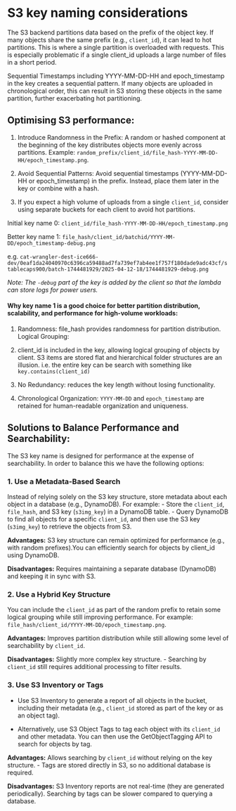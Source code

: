 # S3 key naming considerations

The S3 backend partitions data based on the prefix of the object key. If many objects share the same prefix (e.g., `client_id`), it can lead to hot partitions. This is where a single partition is overloaded with requests. This is especially problematic if a single client_id uploads a large number of files in a short period.

Sequential Timestamps including YYYY-MM-DD-HH and epoch_timestamp in the key creates a sequential pattern. If many objects are uploaded in chronological order, this can result in S3 storing these objects in the same partition, further exacerbating hot partitioning.

## Optimising S3 performance:

1. Introduce Randomness in the Prefix: A random or hashed component at the beginning of the key distributes objects more evenly across partitions. Example: `random_prefix/client_id/file_hash-YYYY-MM-DD-HH/epoch_timestamp.png`.

2. Avoid Sequential Patterns: Avoid sequential timestamps (YYYY-MM-DD-HH or epoch_timestamp) in the prefix. Instead, place them later in the key or combine with a hash.

3. If you expect a high volume of uploads from a single `client_id`, consider using separate buckets for each client to avoid hot partitions.


Initial key name 0: `client_id/file_hash-YYYY-MM-DD-HH/epoch_timestamp.png`

Better key name 1: `file_hash/client_id/batchid/YYYY-MM-DD/epoch_timestamp-debug.png`

e.g. `cat-wrangler-dest-ice666-dev/0eaf1da24040970c6396ca59488ad7fa739ef7ab4ee1f757f180dade9adc43cf/stablecaps900/batch-1744481929/2025-04-12-18/1744481929-debug.png`

*Note: The `-debug` part of the key is added by the client so that the lambda can store logs for power users.*

#### Why key name 1 is a good choice for better partition distribution, scalability, and performance for high-volume workloads:

1. Randomness: file_hash provides randomness for partition distribution.
Logical Grouping:

2. client_id is included in the key, allowing logical grouping of objects by client. S3 items are stored flat and hierarchical folder structures are an illusion. i.e. the entire key can be search with something like `key.contains(client_id)`

3. No Redundancy: reduces the key length without losing functionality.

4. Chronological Organization: `YYYY-MM-DD` and `epoch_timestamp` are retained for human-readable organization and uniqueness.

## Solutions to Balance Performance and Searchability:
The S3 key name is designed for performance at the expense of searchability. In order to balance this we have the following options:

### 1. Use a Metadata-Based Search
Instead of relying solely on the S3 key structure, store metadata about each object in a database (e.g., DynamoDB). For example: - Store the `client_id`, `file_hash`, and S3 key (`s3img_key`) in a DynamoDB table. - Query DynamoDB to find all objects for a specific `client_id`, and then use the S3 key (`s3img_key`) to retrieve the objects from S3.

**Advantages:** S3 key structure can remain optimized for performance (e.g., with random prefixes).You can efficiently search for objects by client_id using DynamoDB.

**Disadvantages:** Requires maintaining a separate database (DynamoDB) and keeping it in sync with S3.

### 2. Use a Hybrid Key Structure
You can include the `client_id` as part of the random prefix to retain some logical grouping while still improving performance. For example: `file_hash/client_id/YYYY-MM-DD/epoch_timestamp.png`.

**Advantages:** Improves partition distribution while still allowing some level of searchability by `client_id`.

**Disadvantages:** Slightly more complex key structure. - Searching by `client_id` still requires additional processing to filter results.

### 3. Use S3 Inventory or Tags
* Use S3 Inventory to generate a report of all objects in the bucket, including their metadata (e.g., `client_id` stored as part of the key or as an object tag).

* Alternatively, use S3 Object Tags to tag each object with its `client_id` and other metadata. You can then use the GetObjectTagging API to search for objects by tag.

**Advantages:** Allows searching by `client_id` without relying on the key structure. - Tags are stored directly in S3, so no additional database is required.

**Disadvantages:**  S3 Inventory reports are not real-time (they are generated periodically). Searching by tags can be slower compared to querying a database.

